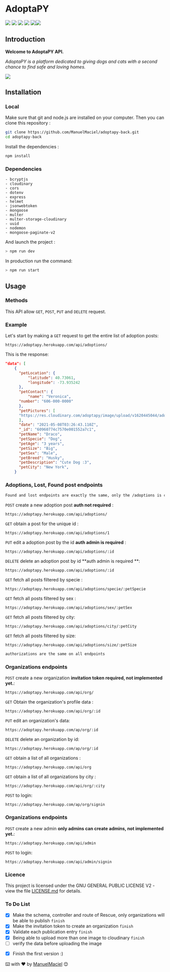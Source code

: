 # AdoptaPY

![](https://img.shields.io/badge/Ask%20me-anything-1abc9c.svg) ![](https://img.shields.io/github/license/manuelmaciel/adoptapy-back.svg) ![](https://img.shields.io/github/stars/manuelmaciel/adoptapy-back.svg) ![](https://img.shields.io/github/issues/manuelmaciel/adoptapy-back.svg) ![](https://img.shields.io/badge/Maintained%3F-yes-green.svg)![](https://img.shields.io/github/followers/manuelmaciel.svg?style=social&label=Follow&maxAge=2592000)
## Introduction

**Welcome to AdoptaPY API.**

_AdoptaPY is a platform dedicated to giving dogs and cats with a second chance to find safe and loving homes._

![](https://res.cloudinary.com/adoptapy/image/upload/v1620443346/project-img/undraw_pet_adoption_2qkw_xmv1a6.png)
## Installation

### Local

Make sure that git and node.js are installed on your computer. Then you can clone this repository :

```bash
git clone https://github.com/ManuelMaciel/adoptapy-back.git
cd adoptapy-back
```

Install the dependencies :

```bash
npm install
```
### Dependencies

```
- bcryptjs
- cloudinary
- cors
- dotenv
- express
- helmet
- jsonwebtoken
- mongoose
- multer
- multer-storage-cloudinary
- uuid
- nodemon
- mongoose-paginate-v2
```

And launch the project :

```bash
> npm run dev
```

In production run the command:

```bash
> npm run start
```

## Usage

### Methods

This API allow `GET`, `POST`, `PUT` and `DELETE` request.

### Example

Let's start by making a `GET` request to get the entire list of adoption posts:

`https://adoptapy.herokuapp.com/api/adoptions/`

This is the response:

```json
"data": [
    {
      "petLocation": {
          "latitude": 40.73061,
          "longitude": -73.935242
      },
      "petContact": {
          "name": "Veronica",
	  "number": "606-000-0000"
      },
      "petPictures": [
	  "https://res.cloudinary.com/adoptapy/image/upload/v1620445044/adoptapy/bpv48apcud2u8xp4zma3.jpg"
      ],
      "date": "2021-05-08T03:26:43.110Z",
      "_id": "60960774c7570e001552a7c1",
      "petName": "Draco",
      "petSpecie": "Dog",
      "petAge": "3 years",
      "petSize": "Big",
      "petSex": "Male",
      "petBreed": "Husky",
      "petDescription": "Cute Dog :3",
      "petCity": "New York",
    }
```

### Adoptions, Lost, Found post  endpoints

```bash
Found and lost endpoints are exactly the same, only the /adoptions is changed to /lost if it is a lost endpoint, and /found if it is a found endpoint.
```

`POST` create a new adoption post **auth not required** :

`https://adoptapy.herokuapp.com/api/adoptions/`

`GET` obtain a post for the unique id :

`https://adoptapy.herokuapp.com/api/adoptions/1`

`PUT` edit a adoption post by the id **auth admin is required** :

`https://adoptapy.herokuapp.com/api/adoptions/:id`

`DELETE` delete an adoption post by id **auth admin is required **:

`https://adoptapy.herokuapp.com/api/adoptions/:id`

`GET` fetch all posts filtered by specie :

`https://adoptapy.herokuapp.com/api/adoptions/specie/:petSpecie`

`GET` fetch all posts filtered by sex :

`https://adoptapy.herokuapp.com/api/adoptions/sex/:petSex`

`GET` fetch all posts filtered by city:

`https://adoptapy.herokuapp.com/api/adoptions/city/:petCity`

`GET` fetch all posts filtered by size:

`https://adoptapy.herokuapp.com/api/adoptions/size/:petSize`

```bash
authorizations are the same on all endpoints
```

### Organizations endpoints

`POST` create a new organization **invitation token required, not implemented yet.**:

`https://adoptapy.herokuapp.com/api/org/`

`GET` Obtain the organization's profile data :

`https://adoptapy.herokuapp.com/api/org/:id`

`PUT` edit an organization's data:

`https://adoptapy.herokuapp.com/ap/org/:id`

`DELETE` delete an organization by id:

`https://adoptapy.herokuapp.com/ap/org/:id`

`GET` obtain a list of all organizations :

`https://adoptapy.herokuapp.com/api/org`

`GET` obtain a list of all organizations by city :

`https://adoptapy.herokuapp.com/api/org/:city`

`POST` to login:

`https://adoptapy.herokuapp.com/ap/org/signin`

### Organizations endpoints

`POST` create a new admin  **only admins can create admins, not implemented yet.**:

`https://adoptapy.herokuapp.com/api/admin`

`POST` to login:

`https://adoptapy.herokuapp.com/api/admin/signin`

### Licence
This project is licensed under the GNU GENERAL PUBLIC LICENSE V2 - view the file [LICENSE.md](LICENSE.md) for details.

### To Do List

- [x] Make the schema, controller and route of Rescue, only organizations will be able to publish `finish`
- [x] Make the invitation token to create an organization `finish`
- [x] Validate each publication entry `finish`
- [x] Being able to upload more than one image to cloudinary `finish`
- [ ] verify the data before uploading the image
<!-- - [ ] Make a model to gather users and give them a respective role -->
<!-- - [ ] Add a section where users will be able to delete their posts, through an admin. -->
- [x] Finish the first version :)

⌨️ with ❤️ by [ManuelMaciel](https://github.com/ManuelMaciel) 😊
